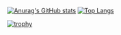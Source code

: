 [![Anurag's GitHub stats](https://github-readme-stats.vercel.app/api?username=shohei-inoue&theme=onedark&show_icons=true)](https://github.com/anuraghazra/github-readme-stats)
[![Top Langs](https://github-readme-stats.vercel.app/api/top-langs/?username=shohei-inoue&layout=compact&theme=onedark)](https://github.com/anuraghazra/github-readme-stats)

[![trophy](https://github-profile-trophy.vercel.app/?username=shohei-inoue)](https://github.com/ryo-ma/github-profile-trophy)
